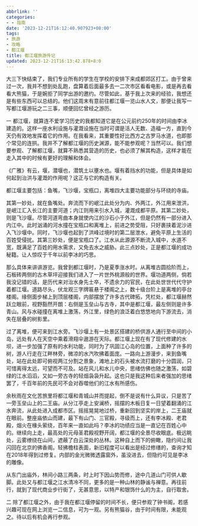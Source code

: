 ```yaml
---
abbrlink: ''
categories:
- - 指南
date: '2023-12-21T16:12:40.907923+08:00'
tags:
- 旅游
- 攻略
- 都江堰
title: 都江堰旅游传记
updated: 2023-12-21T16:13:42.878+8:0
---
```

大三下快结束了，我们专业所有的学生在学校的安排下来成都郊区打工。由于曾来过一次，我并不想到处乱跑，盘算着后面最多去一二次市区看看电影，或是再去看看大熊猫，于是婉拒了同学出游的邀约。尽管如此，基于我上次来的经验，我想还是有些东西可以总结的。他们这周末有意前往都江堰一览山水人文，那便让我写一写都江堰游玩之二三事，顺便回忆曾经之游历。

一
都江堰，就算连不爱学习历史的我都知道它是在公元前约250年的时间由李冰建造的。这样一座水利设施与灌溉设施在当时可谓是活人无数、造福一方，直到今天仍有效地发挥着它的作用。在我看来，其重要性好比西方之古罗马水道，也即那个常见的连拱。我并不了解都江堰的历史渊源，能不能参观呢？当然可以。我们想要参观、了解都江堰，就算不熟悉其营造的历史，也必须了解其构造，这样才能在走入其中的时候有更好的理解和体会。

《广雅》有云，堰，潜堰也，潜筑土以壅水也。堰有着挡水的功能，但是具体是如何起到治洪与灌溉的作用呢？这正与它的构造有关。

都江堰主要包括：鱼嘴，飞沙堰，宝瓶口，离堆四大主要功能部分与环绕的寺庙。

其第一妙处，就在鱼嘴处。奔流而下的岷江此处分为内、外两江，外江用来泄洪，是岷江汇入长江的主要河道；内江则用来引水入城，灌溉成都平原。其第二妙处，则是飞沙堰。尽管河道弯曲本身就使内江的沙石小于外江，但是仍然有一部分进入内江中。此时汹涌的河水撞在宝瓶口和离堆上，前进之势受阻，只好裹挟着泥沙进入飞沙堰中。同时，飞沙堰也起到了洪峰过境时的第二层泄水，避免平原上生活的百姓受侵扰。其第三妙处，便是宝瓶口了。江水从此源源不断流入城中，水道不宽，既满足了百姓的用水需求，又免去水之威胁。此三点妙处，正是都江堰的成功秘籍。让人惊叹于千年以前李冰的巧思。

那么具体来讲讲游览。我曾到都江堰时，乃是夏季涨水时。从离堆古圆拾阶而上，石板砖两侧的古木草坪迎接我们进入了一片世外桃源般的世界。堰功道两侧，倘若我没记错的话，是历代来对治水身先士卒，不遗余力的官民，在此处世世代代守护着都江堰。道路尽头，伏龙观三字牌匾悬于楼阁之上，数十级台阶上是离堆的亭台楼阁。缘侧面步梯上到顶层楼阁，内部摆放了许多古代碑拓，凭栏处，都江堰赫然跃立眼前，视野豁然开朗：右侧是玉垒山与古寺，其中是都江堰，最左侧则是许多青山。风与水碰撞在离堆上激荡，外江里，绿色的浪泛着白悠悠地向下游流去，消失在层叠的树影里。

过了离堆，便可来到江水旁。飞沙堰上有一处景区搭建的桥供游人通行至中间的小岛，远处有人在天空中乘着滑翔伞遨游在天际。都江堰上现在有了现代修建的水坝，进一步加强了原有的水利功能，同时为了巩固江心岛的位置，上面种了许多的树，游人行走在江畔林旁，微凉的水汽吹拂着面庞。一路向上游漫步，来到鱼嘴处，站在此处即可俯视两江分割之景象，滩地上的石头被水流打磨的十分圆润，只可惜离得太远，可望而不可及。站在风儿和水儿中央，思绪仿佛也随之激荡，如碧绿的江水滔滔，又如一旁古寺的轻烟袅袅升起。这也只是我这种后来者强加的思绪罢了，千百年前的先民可不会对吞噬他们的江水有所感伤。

余秋雨在文化苦旅里将都江堰和青城山并而提起，倒不是说有什么异议，只是苦了一旁玉垒山上的二王庙。从分江亭走上安澜桥，摇摆的木板日复一日望着翻涌的江水奔流，从此处进入成都市区。摇摇晃晃地过桥，重新回到坚实的岸上，二王庙就在眼前。整座庙依山而建，最下有山门、三官殿，寻级而上，还有李冰殿、老君殿，烟火在椽头萦绕，百年来一直如此吗？李冰的功绩应当是一直记在百姓心中的。继续向上走，最高处的元母圣君殿视野开阔，都江堰的全景尽收眼底。极远眺处，云雾缭绕在山间，遮蔽了白云深处的丛林。这种自上而下的俯瞰，隐约间让我闪回在北京的佛香阁。轻拂檐柱表面，新旧程度可以看出是经过修缮的，查询才知在2018年得到过修复。内部的金光微微透露窗外，虽没进去，但隐约可见是李冰的雕像。

从东门出庙外，林间小路三两条，时上时下因山势而修，途中几道山门可供人歇脚。此处又与都江堰之江水清冷不同，更多的是一种山林的静谧与禅意。再往前行，就到了现代商业步行街了，无甚意思，以特产和银饰什么的为主，自行取舍。

二
除了都江堰之外，由于我在都江堰停留的时间不长，便只参观了钟书阁，若感兴趣可现在网上浏览一二信息，可为一观。另有熊猫谷，由于时间有限，未能观之。待以后有机会再行参观。
